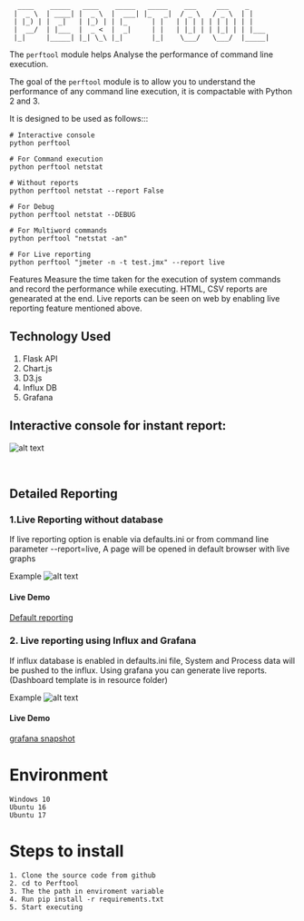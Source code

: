 

      ____    _____   ____    _____   _____    ___     ___    _
     |  _ \  | ____| |  _ \  |  ___| |_   _|  / _ \   / _ \  | |
     | |_) | |  _|   | |_) | | |_      | |   | | | | | | | | | |
     |  __/  | |___  |  _ <  |  _|     | |   | |_| | | |_| | | |___
     |_|     |_____| |_| \_\ |_|       |_|    \___/   \___/  |_____|
     
   

The ``perftool`` module helps Analyse the performance of command line execution.

The goal of the ``perftool`` module is to allow you to understand the performance of any command line execution, it is compactable with Python 2 and 3.

It is designed to be used as follows:::

	# Interactive console
    python perftool 

	# For Command execution
	python perftool netstat

	# Without reports
	python perftool netstat --report False 

	# For Debug
	python perftool netstat --DEBUG

	# For Multiword commands
	python perftool "netstat -an"
	
	# For Live reporting
	python perftool "jmeter -n -t test.jmx" --report live
    



Features
Measure the time taken for the execution of system commands and record the performance while executing.
HTML, CSV reports are genearated at the end.
Live reports can be seen on web by enabling live reporting feature mentioned above.

## Technology Used
  1. Flask API
  2. Chart.js
  3. D3.js
  4. Influx DB 
  5. Grafana

## Interactive console for instant report:

![alt text](https://raw.githubusercontent.com/YajanaRao/Perftool/b52d3533/site/images/console.PNG)

&nbsp;
## Detailed Reporting 

### 1.Live Reporting without database
If live reporting option is enable via defaults.ini or from command line parameter --report=live, A page will be opened in default browser with live graphs

Example
![alt text](https://raw.githubusercontent.com/YajanaRao/Perftool/261d4034/site/images/PerformanceReport.png)

#### Live Demo
[Default reporting](http://htmlpreview.github.io/?https://github.com/YajanaRao/Perftool/blob/master/site/2018-05-02_19-40-34/index.html)

### 2. Live reporting using Influx and Grafana
If influx database is enabled in defaults.ini file, System and Process data will be pushed to the influx. Using grafana you can generate live reports. (Dashboard template is in resource folder)
	
Example
![alt text](https://raw.githubusercontent.com/YajanaRao/Perftool/master/site/images/grafana.png)

#### Live Demo
[grafana snapshot](https://snapshot.raintank.io/dashboard/snapshot/nKtU56QMx8aKbkYZBkiyx1OB1bbnNugg)
	
# Environment
	Windows 10
	Ubuntu 16
	Ubuntu 17
	
# Steps to install
	1. Clone the source code from github
	2. cd to Perftool 
	3. The the path in enviroment variable
	4. Run pip install -r requirements.txt
	5. Start executing
